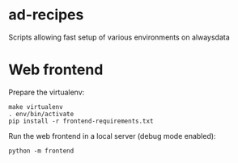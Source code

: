 # ad-recipes

Scripts allowing fast setup of various environments on alwaysdata

# Web frontend

Prepare the virtualenv:

    make virtualenv
    . env/bin/activate
    pip install -r frontend-requirements.txt

Run the web frontend in a local server (debug mode enabled):

    python -m frontend
